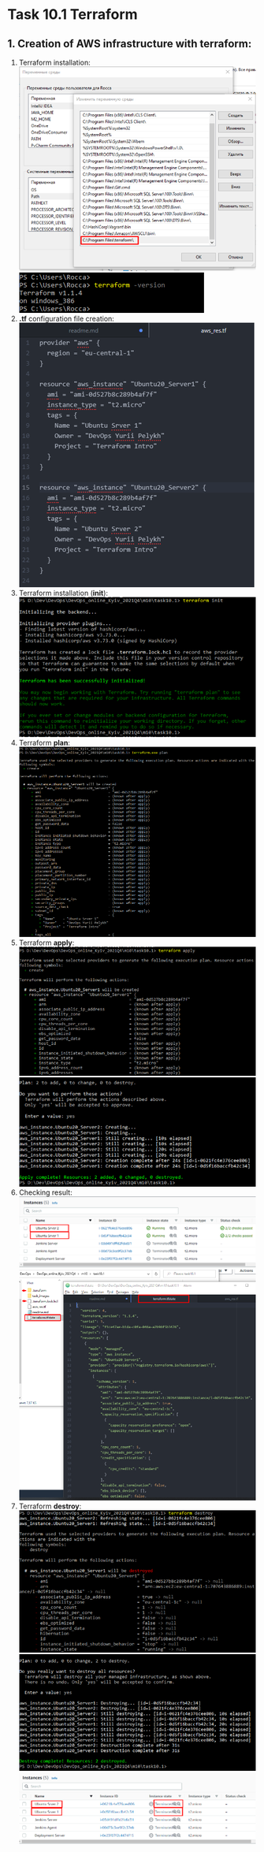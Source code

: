 # Task 10.1 Terraform  

## 1. Creation of AWS infrastructure with terraform:  
1. Terraform installation:  
![Screen1](./task_images/Screenshot_1.png)  
![Screen2](./task_images/Screenshot_2.png)  
2. **.tf** configuration file creation:  
![Screen3](./task_images/Screenshot_3.png)  
3. Terraform installation (**init**):  
![Screen4](./task_images/Screenshot_4.png)  
4. Terraform **plan**:  
![Screen5](./task_images/Screenshot_5.png)  
5. Terraform **apply**:  
![Screen6](./task_images/Screenshot_6.png)  
![Screen7](./task_images/Screenshot_7.png)  
5. Checking result:  
![Screen8](./task_images/Screenshot_8.png)  
![Screen9](./task_images/Screenshot_9.png)  
6. Terraform **destroy**:  
![Screen10](./task_images/Screenshot_10.png)  
![Screen11](./task_images/Screenshot_11.png)  
![Screen12](./task_images/Screenshot_12.png)  
